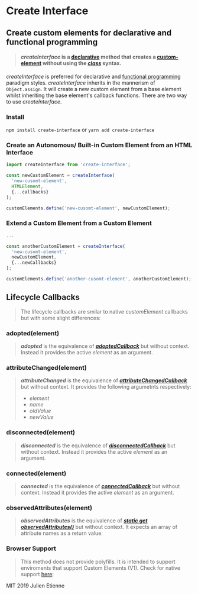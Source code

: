 # Create Interface

## Create custom elements for declarative and functional programming

> #### _createInterface_ is a [declarative](https://en.wikipedia.org/wiki/Declarative_programming) method that creates a [custom-element](https://developer.mozilla.org/en-US/docs/Web/Web_Components/Using_custom_elements) without using the [_class_](https://developer.mozilla.org/en-US/docs/Web/JavaScript/Reference/Classes) syntax.

_createInterface_ is preferred for declarative and [functional programming](https://wiki.haskell.org/Functional_programming#Features_of_functional_languages) paradigm styles. _createInterface_ inherits in the mannerism of 
`Object.assign`. It will create a new custom element from a base element whilst inheriting the base element's callback functions. 
There are two way to use _createInterface_.

### Install 
`npm install create-interface` or `yarn add create-interface`

### Create an Autonomous/ Built-in Custom Element from an HTML Interface
```javascript 
import createInterface from 'create-interface';

const newCustomElement = createInterface(
  'new-cusomt-element', 
  HTMLElement, 
  {...callbacks}
);

customElements.define('new-cusomt-element', newCustomElement); 

```
### Extend a Custom Element from a Custom Element 
```javascript 
...

const anotherCustomElement = createInterface(
  'new-cusomt-element',
  newCustomElement,
  {...newCallbacks}
);

customElements.define('another-cusomt-element', anotherCustomElement); 
```

## Lifecycle Callbacks

> The lifecycle callbacks are smilar to native _customElement_ callbacks but with some slight differences:

 ### adopted(element)
> **_adopted_**  is the equivalence of [**_adoptedCallback_**](https://developer.mozilla.org/en-US/docs/Web/Web_Components/Using_custom_elements#Using_the_lifecycle_callbacks) but without context. Instead it provides the active _element_ as an argument.

 ### attributeChanged(element)
> **_attributeChanged_** is the equivalence of [**_attributeChangedCallback_**](https://developer.mozilla.org/en-US/docs/Web/Web_Components/Using_custom_elements#Using_the_lifecycle_callbacks) but without context. It provides the following argumetnts respectively: 
> - _element_
> - _name_ 
> - _oldValue_
> - _newValue_


 ### disconnected(element)
> **_disconnected_**  is the equivalence of [**_disconnectedCallback_**](https://developer.mozilla.org/en-US/docs/Web/Web_Components/Using_custom_elements#Using_the_lifecycle_callbacks) but without context. Instead it provides the active _element_ as an argument.

 ### connected(element)
> **_connected_**  is the equivalence of [**_connectedCallback_**](https://developer.mozilla.org/en-US/docs/Web/Web_Components/Using_custom_elements#Using_the_lifecycle_callbacks) but without context. Instead it provides the active _element_ as an argument.

 ### observedAttributes(element)
> **_observedAttributes_**  is the equivalence of [**_static get observedAttributes()_**](https://developer.mozilla.org/en-US/docs/Web/Web_Components/Using_custom_elements#Using_the_lifecycle_callbacks) but without context. It expects an array of attribute names as a return value.

 ### Browser Support
> This method does not provide polyfills. It is intended to support enviroments that support Custom Elements (V1).
Check for native support [here](https://caniuse.com/#feat=custom-elementsv1):

MIT 2019 Julien Etienne
